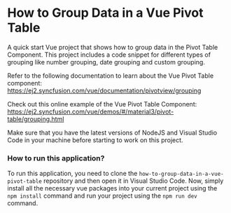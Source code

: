 # How to Group Data in a Vue Pivot Table
A quick start Vue project that shows how to group data in the Pivot Table Component. This project includes a code snippet for different types of grouping like number grouping, date grouping and custom grouping.
 
Refer to the following documentation to learn about the Vue Pivot Table component: 
https://ej2.syncfusion.com/vue/documentation/pivotview/grouping

Check out this online example of the Vue Pivot Table Component:
https://ej2.syncfusion.com/vue/demos/#/material3/pivot-table/grouping.html

Make sure that you have the latest versions of NodeJS and Visual Studio Code in your machine before starting to work on this project.

### How to run this application?
To run this application, you need to clone the `how-to-group-data-in-a-vue-pivot-table` repository and then open it in Visual Studio Code. Now, simply install all the necessary vue packages into your current project using the `npm install` command and run your project using the `npm run dev` command.
